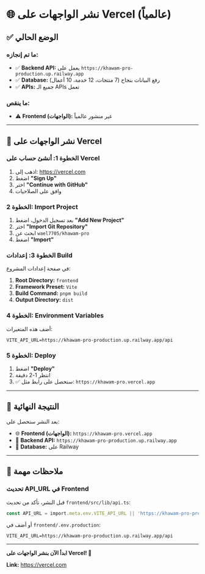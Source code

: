 # 🌐 نشر الواجهات على Vercel (عالمياً)

## ✅ الوضع الحالي

### ما تم إنجازه:
- ✅ **Backend API:** يعمل على `https://khawam-pro-production.up.railway.app`
- ✅ **Database:** رفع البيانات بنجاح (7 منتجات، 12 خدمة، 10 أعمال)
- ✅ **APIs:** جميع الـ APIs تعمل

### ما ينقص:
- ⚠️ **Frontend (الواجهات):** غير منشور عالمياً

---

## 🚀 نشر الواجهات على Vercel

### الخطوة 1: أنشئ حساب على Vercel

1. اذهب إلى: https://vercel.com
2. اضغط **"Sign Up"**
3. اختر **"Continue with GitHub"**
4. وافق على الصلاحيات

### الخطوة 2: Import Project

1. بعد تسجيل الدخول، اضغط **"Add New Project"**
2. اختر **"Import Git Repository"**
3. ابحث عن `wael7705/khawam-pro`
4. اضغط **"Import"**

### الخطوة 3: إعدادات Build

في صفحة إعدادات المشروع:

1. **Root Directory:** `frontend`
2. **Framework Preset:** `Vite`
3. **Build Command:** `pnpm build`
4. **Output Directory:** `dist`

### الخطوة 4: Environment Variables

أضف هذه المتغيرات:

```env
VITE_API_URL=https://khawam-pro-production.up.railway.app/api
```

### الخطوة 5: Deploy

1. اضغط **"Deploy"**
2. انتظر 1-2 دقيقة
3. ✅ ستحصل على رابط مثل: `https://khawam-pro.vercel.app`

---

## 🎉 النتيجة النهائية

بعد النشر ستحصل على:

- 🌐 **Frontend (الواجهات):** `https://khawam-pro.vercel.app`
- 🔧 **Backend API:** `https://khawam-pro-production.up.railway.app`
- 💾 **Database:** على Railway

---

## 📝 ملاحظات مهمة

### تحديث API_URL في Frontend

قبل النشر، تأكد من تحديث `frontend/src/lib/api.ts`:

```typescript
const API_URL = import.meta.env.VITE_API_URL || 'https://khawam-pro-production.up.railway.app/api'
```

أو أضف في `frontend/.env.production`:
```env
VITE_API_URL=https://khawam-pro-production.up.railway.app/api
```

---

**ابدأ الآن بنشر الواجهات على Vercel! 🚀**

**Link:** https://vercel.com

